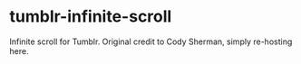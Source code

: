 # tumblr-infinite-scroll
Infinite scroll for Tumblr. Original credit to Cody Sherman, simply re-hosting here.
